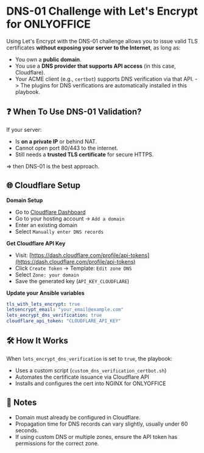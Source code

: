 
# DNS-01 Challenge with Let's Encrypt for ONLYOFFICE

Using Let's Encrypt with the DNS-01 challenge allows you to issue valid TLS certificates **without exposing your server to the Internet**, as long as:

- You own a **public domain**.
- You use a **DNS provider that supports API access** (in this case, Cloudflare).
- Your ACME client (e.g., `certbot`) supports DNS verification via that API. -> The plugins for DNS verifications are automatically installed in this playbook.

## ❓ When To Use DNS-01 Validation?

If your server:
- Is **on a private IP** or behind NAT.
- Cannot open port 80/443 to the internet.
- Still needs a **trusted TLS certificate** for secure HTTPS.

=> then DNS-01 is the best approach.

## 🌐 Cloudflare Setup

**Domain Setup**
- Go to [Cloudflare Dashboard](https://dash.cloudflare.com)
- Go to your hosting account → `Add a domain`
- Enter an existing domain
- Select `Manually enter DNS records`

**Get Cloudflare API Key**
- Visit: [https://dash.cloudflare.com/profile/api-tokens](https://dash.cloudflare.com/profile/api-tokens)
- Click `Create Token` → Template: `Edit zone DNS`
- Select `Zone: your domain`
- Save the generated key (`API_KEY_CLOUDFLARE`)

**Update your Ansible variables**
   ```yaml
   tls_with_lets_encrypt: true
   letsencrypt_email: "your_email@example.com"
   lets_encrypt_dns_verification: true
   cloudflare_api_token: "CLOUDFLARE_API_KEY"
   ```


## 🛠️ How It Works

When `lets_encrypt_dns_verification` is set to `true`, the playbook:
- Uses a custom script (`custom_dns_verification_certbot.sh`)
- Automates the certificate issuance via Cloudflare API
- Installs and configures the cert into NGINX for ONLYOFFICE

## 📌 Notes

- Domain must already be configured in Cloudflare.
- Propagation time for DNS records can vary slightly, usually under 60 seconds.
- If using custom DNS or multiple zones, ensure the API token has permissions for the correct zone.
